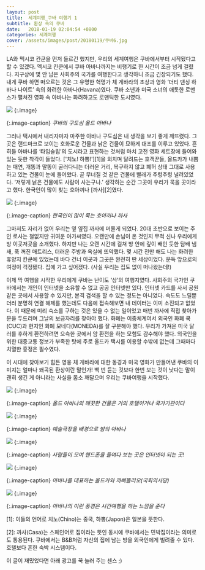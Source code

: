 ```yaml
---
layout: post
title:  세계여행_쿠바 여행기 1
subtitle: 환상 속의 쿠바
date:   2018-01-19 02:04:54 +0800
categories: 세계여행    
cover: /assets/images/post/20180119/쿠바6.jpg
---
```


LA와 멕시코 칸쿤을 먼저 들르긴 했지만, 우리의 세계여행은 쿠바에서부터 시작됐다고 할 수 있겠다. 멕시코 칸쿤에서 쿠바 아바나까지는 비행기로 한 시간이 조금 넘게 걸렸다. 지구상에 몇 안 남은 사회주의 국가를 여행한다고 생각하니 조금 긴장되기도 했다. 내게 쿠바 하면 떠오르는 것은 그 유명한 혁명가 체 게바라의 초상과 영화 ‘더티 댄싱 하바나 나이트’ 속의 화려한 아바나(Havana)였다. 쿠바 소년과 미국 소녀의 애틋한 로맨스가 펼쳐진 영화 속 아바나는 화려하고도 로맨틱한 도시였다.

 ![](/assets/images/post/20180119/쿠바2.jpg)
{:.image}

{:.image-caption}
*쿠바의 구도심 올드 아바나*

그러나 택시에서 내리자마자 마주한 아바나 구도심은 내 생각을 보기 좋게 깨뜨렸다. 그곳은 랜드마크로 보이는 호화로운 건물과 낡은 건물이 묘하게 대조를 이루고 있었다. 흔히들 아바나를 ‘타임슬립’의 도시라고 표현하는 것처럼 마치 고전 영화 세트장에 들어와 있는 듯한 착각이 들었다. ['치노! 하뽕!'][1]을 외치며 달려드는 호객꾼들, 올드카가 내뿜는 매연, 개똥과 말똥이 굴러다니는 더러운 거리, 복구하지 않고 폐허 상태 그대로 사용하고 있는 건물이 눈에 들어왔다. 곧 무너질 것 같은 건물에 빨래가 주렁주렁 널려있었다. ‘저렇게 낡은 건물에도 사람이 사는구나.’ 생각하는 순간 그곳이 우리가 묵을 곳이라고 했다. 한국인이 많이 찾는 호아끼나 [까사][2]였다. 

 ![](/assets/images/post/20180119/쿠바3.jpg)
{:.image}

{:.image-caption}
*한국인이 많이 묵는 호아끼나 까사*

그마저도 자리가 없어 우리는 옆 옆집 까사에 머물게 되었다. 20대 초반으로 보이는 주인 로사는 철없지만 귀여운 아가씨였다. 오랜만에 손님이 온 것인지 무척 신나 우리에게 방 이곳저곳을 소개했다. 하지만 나는 오랜 시간에 걸쳐 방 안에 깊이 배인 듯한 담배 냄새, 푹 꺼진 매트리스, 더러운 주방과 욕실에 뜨악했다. 몇 시간 전만 해도 나는 화려한 휴양지 칸쿤에 있었는데 바다 건너 이곳과 그곳은 완전히 딴 세상이었다. 문득 앞으로의 여정이 걱정됐다. 집에 가고 싶어졌다. (사실 우리는 집도 없이 떠나왔는데!)

이제 막 여행을 시작한 우리에게 쿠바는 난이도 ‘상’의 여행지였다. 사회주의 국가인 쿠바에서는 개인이 인터넷을 소유할 수 없고 공공 인터넷만 있다. 인터넷 카드를 사서 공원 같은 곳에서 사용할 수 있지만, 본격 검색을 할 수 있는 정도는 아니었다. 속도도 느릴뿐더러 분명히 연결 해제를 했는데도 다음에 접속해보면 내 데이터는 이미 소진되고 없었다. 이 때문에 미리 숙소를 구하는 것은 있을 수 없는 일이었고 매번 까사에 직접 찾아가 문을 두드리며 그날의 보금자리를 찾아야 했다. 화폐는 이중체계여서 외국인 화폐 쿡(CUC)과 현지인 화폐 모네다(MONEDA)를 잘 구분해야 했다. 우리가 가져온 미국 달러를 후하게 환전하려면 으슥한 곳에서 암 환전을 하는 모험도 감수해야 했다. 외국인을 위한 대중교통 정보가 부족한 탓에 주로 올드카 택시를 이용할 수밖에 없는데 그때마다 치열한 흥정은 필수였다. 

이 시대에 찾아보기 힘든 영웅 체 게바라에 대한 동경과 미국 영화가 만들어낸 쿠바의 이미지는 얼마나 왜곡된 환상이란 말인가! 백 번 듣는 것보다 한번 보는 것이 낫다는 말이 괜히 생긴 게 아니라는 사실을 몸소 깨달으며 우리는 쿠바여행을 시작했다. 

 ![](/assets/images/post/20180119/쿠바1.jpg)
{:.image}

{:.image-caption}
*올드 아바나의 깨끗한 건물은 거의 호텔이거나 국가기관이다*

 ![](/assets/images/post/20180119/쿠바5.jpg)
{:.image}

{:.image-caption}
*예술극장을 배경으로 밤의 아바나*

 ![](/assets/images/post/20180119/쿠바4.jpg)
{:.image}

{:.image-caption}
*사람들이 모여 핸드폰을 들여다 보는 곳은 인터넷이 되는 곳!*

 ![](/assets/images/post/20180119/쿠바6.jpg)
{:.image}

{:.image-caption}
*아바나를 대표하는 올드카와 까삐똘리오(국회의사당)*

 ![](/assets/images/post/20180119/쿠바7.jpg)
{:.image}

{:.image-caption}
*아바나의 이런 풍경은 시간여행을 하는 느낌을 준다*

[1]: 이들의 언어로 치노(Chino)는 중국, 하뽕(Japon)은 일본을 뜻한다.

[2]: 까사(Casa)는 스페인어로 집이라는 뜻인 동시에 쿠바에서는 민박집이라는 의미로도 통용된다. 쿠바에서는 B&B처럼 자신의 집에 남는 방을 외국인에게 빌려줄 수 있다. 호텔보다 흔한 숙박 시스템이다. 

이 글이 재밌었다면 아래 광고를 꾹 눌러 주는 센스 ;)